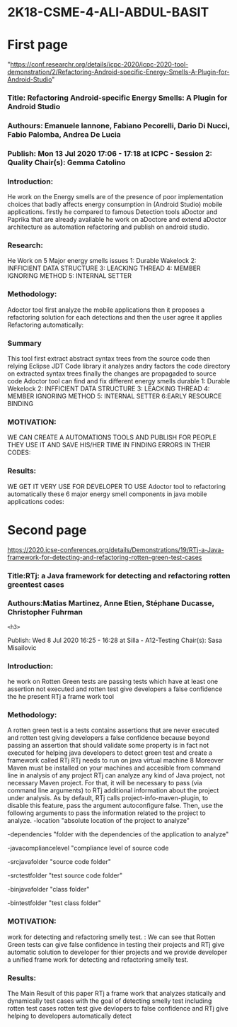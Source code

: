 # 2K18-CSME-4-ALI-ABDUL-BASIT
# First page 
"https://conf.researchr.org/details/icpc-2020/icpc-2020-tool-demonstration/2/Refactoring-Android-specific-Energy-Smells-A-Plugin-for-Android-Studio"
	<h3>Title: Refactoring Android-specific Energy Smells: A Plugin for Android Studio</h3>
	<h3>Authours: Emanuele Iannone, Fabiano Pecorelli,  Dario Di Nucci,  Fabio Palomba, Andrea De Lucia</h3>
	<h3>
Publish:  Mon 13 Jul 2020 17:06 - 17:18 at ICPC - Session 2: Quality Chair(s): Gemma Catolino
</h3>
<h3>Introduction: </h3>
  He work on the Energy smells are of the presence of poor implementation choices that badly affects energy consumption in (Android Studio) mobile applications. firstly he compared to famous Detection  tools aDoctor and Paprika that are already avaliable he work on aDoctore and extend aDoctor architecture as automation refactoring and publish on android studio.
<h3>Research: </h3>
   He Work on 5 Major energy smells issues 1: Durable Wakelock  2: INFFICIENT DATA STRUCTURE 3: LEACKING THREAD 4: MEMBER IGNORING METHOD 5: INTERNAL SETTER
<h3>Methodology: </h3>
  Adoctor tool first analyze the mobile applications then it proposes a refactoring solution for each detections and then the user agree it applies Refactoring automatically:
<h3>Summary</h3>
   This tool first extract abstract syntax trees  from the source code then relying Eclipse JDT Code library it analyzes  andry factors the code directory on extracted syntax trees finally the changes are propagaded to source code  Adoctor tool can find and fix different energy smells durable  1: Durable Wekelock  2: INFFICIENT DATA STRUCTURE 3: LEACKING THREAD 4: MEMBER IGNORING METHOD 5: INTERNAL SETTER 6:EARLY RESOURCE BINDING
<h3>MOTIVATION: </h3>
  WE CAN CREATE A AUTOMATIONS TOOLS AND PUBLISH FOR PEOPLE THEY USE IT AND SAVE HIS/HER TIME IN FINDING ERRORS IN THEIR CODES:
<h3>Results: </h3>
  
WE GET IT VERY USE FOR DEVELOPER TO USE Adoctor tool to refactoring automatically these 6 major energy smell  components in java mobile applications codes:

# Second page 
https://2020.icse-conferences.org/details/Demonstrations/19/RTj-a-Java-framework-for-detecting-and-refactoring-rotten-green-test-cases
<h3>Title:RTj: a Java framework for detecting and refactoring rotten greentest cases </h3>
<h3>Authours:Matias Martinez, Anne Etien, Stéphane Ducasse, Christopher Fuhrman </h3>

	<h3>
Publish:  Wed 8 Jul 2020 16:25 - 16:28 at Silla - A12-Testing Chair(s): Sasa Misailovic
</h3>
<h3>Introduction: </h3>
 he work on Rotten Green tests are passing tests  which have at least one assertion not executed and rotten test give developers a false confidence the he present RTj a frame work tool
 <h3>Methodology: </h3>
 A rotten  green  test is a tests contains assertions that are never executed and rotten test giving developers a false confidence because beyond  passing an assertion that should validate some property is in fact not executed for helping java developers to detect green test and create a framework called RTj RTj needs to run on java virtual machine 8 Moreover Maven must be installed on your machines and accesible     from  command  line in analysis of any project RTj can analyze any kind of Java project, not necessary Maven project. For that, it will be necessary to pass (via command line arguments) to RTj additional information about the project under analysis. As by default, RTj calls project-info-maven-plugin, to disable this feature, pass the argument autoconfigure false. Then, use the following arguments to pass the information related to the project to analyze. -location "absolute location of the project to analyze" 

-dependencies "folder with the dependencies of the application to analyze" 

-javacompliancelevel "compliance level of source code

-srcjavafolder "source code folder"

-srctestfolder "test source code folder"

-binjavafolder "class folder"

-bintestfolder "test class folder" 

 <h3>MOTIVATION: </h3>
 work for detecting and refactoring smelly test. :    We can see that Rotten Green tests can give false confidence in testing their  projects and RTj give automatic solution to developer for thier projects and we provide developer a unified frame work for detecting and refactoring smelly test.
<h3>Results: </h3>
The Main Result of this paper RTj a frame work that analyzes statically and dynamically test cases with the goal of detecting smelly test including rotten test cases rotten test give devlopers to false confidence and RTj give helping to developers automatically detect 
